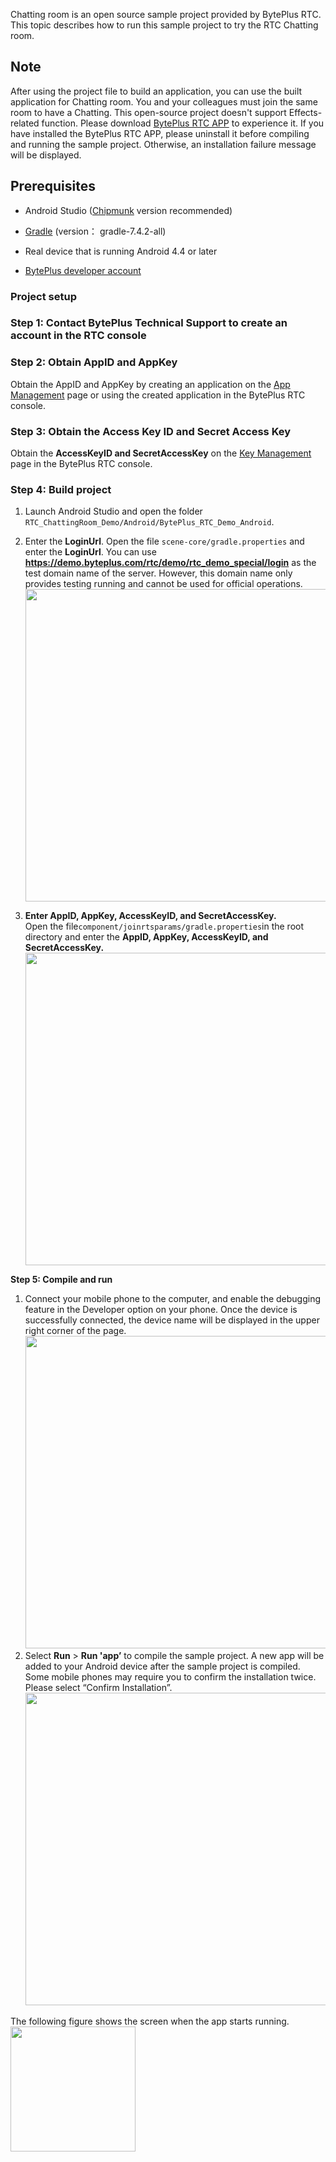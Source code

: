 Chatting room is an open source sample project provided by BytePlus RTC. This topic describes how to run this sample project to try the RTC Chatting room.

## **Note**

After using the project file to build an application, you can use the built application for Chatting room.
You and your colleagues must join the same room to have a Chatting.
This open-source project doesn't support Effects-related function. Please download [BytePlus RTC APP](https://docs.byteplus.com/byteplus-rtc/docs/75707#download-solution-demo) to experience it.
If you have installed the BytePlus RTC APP, please uninstall it before compiling and running the sample project. Otherwise, an installation failure message will be displayed.

## **Prerequisites**

- Android Studio ([Chipmunk](https://developer.android.com/studio/releases) version recommended)
	

- [Gradle](https://gradle.org/releases/) (version： gradle-7.4.2-all)
	

- Real device that is running Android 4.4 or later
	

- [BytePlus developer account](https://console.byteplus.com/auth/login/)
	

### **Project setup**

### **Step 1: Contact BytePlus Technical Support to create an account in the** **RTC** **console**

### **Step 2: Obtain AppID and AppKey**

Obtain the AppID and AppKey by creating an application on the [App Management](https://console.byteplus.com/rtc/listRTC) page or using the created application in the BytePlus RTC console.

### **Step 3: Obtain the Access Key ID and Secret Access Key**

Obtain the **AccessKeyID and SecretAccessKey** on the [Key Management](https://console.byteplus.com/iam/keymanage) page in the BytePlus RTC console.

### **Step 4: Build project**
1. Launch Android Studio and open the folder `RTC_ChattingRoom_Demo/Android/BytePlus_RTC_Demo_Android`.
2. Enter the **LoginUrl**.
Open the file `scene-core/gradle.properties` and enter the **LoginUrl**.
You can use **https://demo.byteplus.com/rtc/demo/rtc_demo_special/login** as the test domain name of the server. However, this domain name only provides testing running and cannot be used for official operations.
	<img src="https://portal.volccdn.com/obj/volcfe/cloud-universal-doc/upload_707a264cf9e00eee41c42d4ceb9a7b40.png" width="500px" >


3. **Enter AppID, AppKey, AccessKeyID, and SecretAccessKey.** <br>
Open the file`component/joinrtsparams/gradle.properties`in the root directory and enter the **AppID, AppKey, AccessKeyID, and SecretAccessKey.** <br>
	<img src="https://portal.volccdn.com/obj/volcfe/cloud-universal-doc/upload_778b0501a353d8aeb4379b7cc4b59c4a.png" width="500px" >

**Step 5: Compile and run**

1. Connect your mobile phone to the computer, and enable the debugging feature in the Developer option on your phone. Once the device is successfully connected, the device name will be displayed in the upper right corner of the page.
	<img src="https://portal.volccdn.com/obj/volcfe/cloud-universal-doc/upload_ff9d8d722ec428a5743a0833ba13a4b4.png" width="500px" >	
2. Select **Run** > **Run 'app’** to compile the sample project. A new app will be added to your Android device after the sample project is compiled. Some mobile phones may require you to confirm the installation twice. Please select “Confirm Installation”.
	<img src="https://portal.volccdn.com/obj/volcfe/cloud-universal-doc/upload_cc51fc505c341a34901ce887b84aa033.png" width="500px" >	

The following figure shows the screen when the app starts running.<br>
	<img src="https://portal.volccdn.com/obj/volcfe/cloud-universal-doc/upload_1cdad8f754dc06a2b57e599a71451109.jpg" width="200px" >	